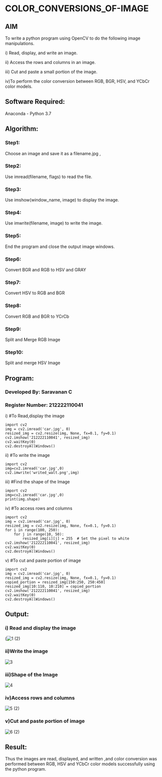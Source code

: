 # COLOR_CONVERSIONS_OF-IMAGE
## AIM
To write a python program using OpenCV to do the following image manipulations.

i) Read, display, and write an image.

ii) Access the rows and columns in an image.

iii) Cut and paste a small portion of the image.

iv)To perform the color conversion between RGB, BGR, HSV, and YCbCr color models.


## Software Required:
Anaconda - Python 3.7
## Algorithm:
### Step1:
Choose an image and save it as a filename.jpg ,
### Step2:
Use imread(filename, flags) to read the file.
### Step3:
Use imshow(window_name, image) to display the image.
### Step4:
Use imwrite(filename, image) to write the image.
### Step5:
End the program and close the output image windows.
### Step6:
Convert BGR and RGB to HSV and GRAY
### Step7:
Convert HSV to RGB and BGR
### Step8:
Convert RGB and BGR to YCrCb
### Step9:
Split and Merge RGB Image
### Step10:
Split and merge HSV Image

## Program:
### Developed By: Saravanan C
### Register Number: 212222110041
i) #To Read,display the image
```python3
import cv2
img = cv2.imread('car.jpg', 0)
resized_img = cv2.resize(img, None, fx=0.1, fy=0.1)
cv2.imshow('212222110041', resized_img)
cv2.waitKey(0)
cv2.destroyAllWindows()
```
ii) #To write the image
```python3
import cv2
img=cv2.imread('car.jpg',0)
cv2.imwrite('writed_walt.png',img)
```
iii) #Find the shape of the Image
```python3
import cv2
img=cv2.imread('car.jpg',0)
print(img.shape)
```
iv) #To access rows and columns
```python3
import cv2
img = cv2.imread('car.jpg', 0)
resized_img = cv2.resize(img, None, fx=0.1, fy=0.1)
for i in range(100, 250):
    for j in range(10, 50):
        resized_img[i][j] = 255  # Set the pixel to white
cv2.imshow('212222110041', resized_img)
cv2.waitKey(0)
cv2.destroyAllWindows()
```
v) #To cut and paste portion of image
```python3
import cv2
img = cv2.imread('car.jpg', 0)
resized_img = cv2.resize(img, None, fx=0.1, fy=0.1)
copied_portion = resized_img[150:250, 250:450]
resized_img[10:110, 10:210] = copied_portion
cv2.imshow('212222110041', resized_img)
cv2.waitKey(0)
cv2.destroyAllWindows()
```
## Output:

### i) Read and display the image
(![1 (2)](https://github.com/cssar41/COLOR_CONVERSIONS_OF-IMAGE/assets/159455133/c27ef15a-8bf5-4584-ac92-88955a72203f)
### ii)Write the image
![3](https://github.com/cssar41/COLOR_CONVERSIONS_OF-IMAGE/assets/159455133/17fb257f-fd12-434f-bac1-8e83df32ac13)
### iii)Shape of the Image
![4](https://github.com/cssar41/COLOR_CONVERSIONS_OF-IMAGE/assets/159455133/9aeac698-2e15-43bf-9c4d-e04ce2315a0c)
### iv)Access rows and columns
![5 (2)](https://github.com/cssar41/COLOR_CONVERSIONS_OF-IMAGE/assets/159455133/f0c391ca-b63e-4fff-9e09-b87a6e4d065e)
### v)Cut and paste portion of image
![6 (2)](https://github.com/cssar41/COLOR_CONVERSIONS_OF-IMAGE/assets/159455133/54fe06f8-67d5-4069-b791-be87a3218f01)



## Result:
Thus the images are read, displayed, and written ,and color conversion was performed between RGB, HSV and YCbCr color models successfully using the python program.








